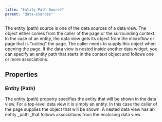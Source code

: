 ```yaml
---
title: "Entity Path Source"
parent: "data-sources"
---
```

The entity (path) source is one of the data sources of a data view. The object either comes from the caller of the page or the surrounding context. In the case of an entity, the data view gets its object from the microflow or page that is "calling" the page. The caller needs to supply this object when opening the page. If the data view is nested inside another data widget, you can specify an entity path that starts in the context object and follows one or more associations.

## Properties

### Entity (Path)

The entity (path) property specifies the entity that will be shown in the data view. For a top-level data view it is simply an entity. In this case the caller of the page supplies the object that will be shown. A nested data view has an entity _path _that follows associations from the enclosing data view.
